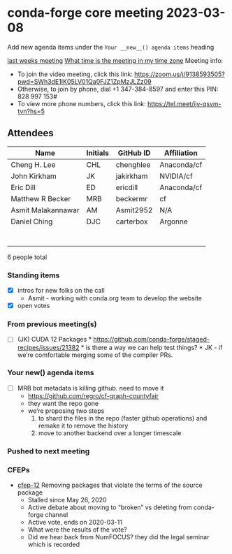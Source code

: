 # conda-forge core meeting 2023-03-08

Add new agenda items under the `Your __new__() agenda items` heading

[last weeks meeting](https://hackmd.io/QY6OTMsXTI-Vcy2KcR2jPA)
[What time is the meeting in my time zone](https://arewemeetingyet.com/UTC/2020-08-26/17:00/w/Conda-forge%20dev%20meeting#eyJ1cmwiOiJodHRwczovL2hhY2ttZC5pby9wUk15dFVKV1FmU3NJM2xvMGlqQzJRP2VkaXQifQ==)
Meeting info:

* To join the video meeting, click this link: https://zoom.us/j/9138593505?pwd=SWh3dE1IK05LV01Qa0FJZ1ZpMzJLZz09
* Otherwise, to join by phone, dial +1 347-384-8597 and enter this PIN: 828 997 153#
* To view more phone numbers, click this link: https://tel.meet/ijv-qsvm-tvn?hs=5

## Attendees

| Name               | Initials   | GitHub ID   | Affiliation   |
|--------------------|------------|-------------|---------------|
| Cheng H. Lee       | CHL        | chenghlee   | Anaconda/cf   |
| John Kirkham       | JK         | jakirkham   | NVIDIA/cf     |
| Eric Dill          | ED         | ericdill    | Anaconda/cf   |
| Matthew R Becker   | MRB        | beckermr    | cf            |
| Asmit Malakannawar | AM         | Asmit2952   | N/A           |
| Daniel Ching       | DJC        | carterbox   | Argonne       |
|                    |            |             |               |
|                    |            |             |               |
|                    |            |             |               |
|                    |            |             |               |
|                    |            |             |               |
|                    |            |             |               |
|                    |            |             |               |

6 people total

### Standing items

* [x] intros for new folks on the call
  * Asmit - working with conda.org team to develop the website
* [x] open votes

### From previous meeting(s)

- [ ] (JK) CUDA 12 Packages
  \* https://github.com/conda-forge/staged-recipes/issues/21382
  \* is there a way we can help test things?
  \* JK - if we’re comfortable merging some of the compiler PRs.

### Your **new**() agenda items

- [ ] MRB bot metadata is killing github. need to move it
  - https://github.com/regro/cf-graph-countyfair
  - they want the repo gone
  - we’re proposing two steps
    1. to shard the files in the repo (faster github operations) and remake it to remove the history
    2. move to another backend over a longer timescale

### Pushed to next meeting

### CFEPs

* [cfep-12](https://github.com/conda-forge/cfep/pull/23) Removing packages that violate the terms of the source package
  * Stalled since May 26, 2020
  * Active debate about moving to “broken” vs deleting from conda-forge channel
  * Active vote, ends on 2020-03-11
  * What were the results of the vote?
  * Did we hear back from NumFOCUS? they did the legal seminar which is recorded
